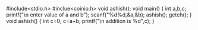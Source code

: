 #include<stdio.h>
#inclue<coinio.h>
void ashish();
void main()
{
int a,b,c;
printf("\n enter value of a and b");
scanf("%d%d,&a,&b);
ashish();
getch();
}
void ashish()
{
int c=0;
c=a+b;
printf("\n addition is %d",c);
}
